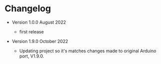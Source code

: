 # Changelog

* Version 1.0.0 August 2022
	* first release

* Version 1.9.0 October 2022
	* Updating project so it's matches changes made to original Arduino port, V1.9.0.

